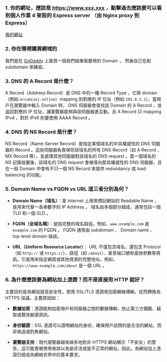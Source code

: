 ### 1. 你的網址，應該是  https://www.xxx.xxx ，點擊過去應該要可以看到個人作業 4 架設的 Express server （由 Nginx proxy 到 Express）

[我的網址](https://dddd.nccumisoj.online/)

### 2. 你在哪裡購買網域的

我們是在  [GoDaddy](https://www.godaddy.com/en-sg/offers/godaddy?isc=sem3year&countryview=1&currencyType=TWD&cdtl=c_17606417449.g_139428062098.k_kwd-88659201.a_684576982462.d_c.ctv_g&bnb=b&gad_source=1&gclid=Cj0KCQjwmt24BhDPARIsAJFYKk2eeWAm1KZWbCIY0E5quXRt6BSNvsgxcpLC-ZUbhyqovG8jjgm6KMgaAnIKEALw_wcB)  上面買一個我們組專案要用的 Domain ， 然後自己在創 subdomain 來練習。

### 3. DNS 的 A Record 是什麼？

A Record（Address Record）是 DNS 中的一種 Record Type ，它將 domain（例如 `nccumisoj.online`）mapping 到對應的 IP 位址（例如 `192.0.2.1`）。當用戶在瀏覽器中輸入 Domain 時， DNS 伺服器會查找該 Domain 的 A Record ，並返回對應的 IP 位址，讓瀏覽器能夠與該伺服器進互動。且 A Record 只 mapping IPv4 ，對於 IPv6 則要使用 AAAA Record 。


### 4. DNS 的 NS Record 是什麼？

NS Record（Name Server Record）是指定某個域名的中具權威性的 DNS 伺服器的 Record 。這些伺服器負責保存該域名的所有 DNS Record（如 A Record 、 MX Record 等），並處理其他伺服器對該域名的 DNS request 。當一個域名的 NS 記錄設置後，該域名的 DNS request 會被導向那具權威性的 DNS 伺服器，且在一般 Domain 中會有不只一個 NS Record 來提供 redundancy 或 load balancing 的功能。

### 5. Domain Name vs FQDN vs URL 這三者分別為何？

- **Domain Name（域名）**：是 Internet 上用來標記網站的 Readable Name ，是用來代替一長串數字的 IP Address 。 域名由多個部分組成，通常包括一個 TLD 和一個 SLD 。

- **FQDN（全域名稱）**：是指完整的域名路徑。例如，`www.example.com` 是 `example.com` 的 FQDN 。 FQDN 通常由 subdomain 、 Domain name 、 top-level domain 組成。

- **URL（Uniform Resource Locator）**： URL 不僅包含域名，還包含 Protocol（如 `http://` 或 `https://`）、路徑（如 `/about`）、甚至端口號和查詢參數等資訊。它是用來指定網頁或其他資源的完整地址。例如，`https://www.example.com/about` 是一個 URL 。

### 6. 為什麼應該要為網站加上憑證？而不是直接用 HTTP 就好？

主要目的是為網站提高安全性，使用 SSL/TLS 憑證來加密網絡傳輸，從而轉換為 HTTPS 協議。主要原因如：

- **數據加密**：憑證能夠加密用戶和伺服器之間的數據傳輸，防止第三方攔截、竊取或篡改敏感資訊。
  
- **身份驗證**：SSL 憑證可以證明網站的身份，確保用戶訪問的是合法的網站，而非偽造或釣魚網站。

- **瀏覽器支持**：現代瀏覽器越來越多地對非 HTTPS 網站顯示「不安全」的警告，這可能會被使用者誤以為是非法或是不正常的網站。因此，為網站加上憑證已經成為網絡世界中的基本要求。
